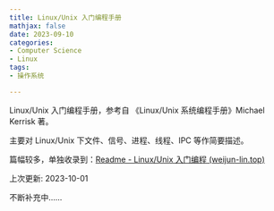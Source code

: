 ```yaml
---
title: Linux/Unix 入门编程手册
mathjax: false
date: 2023-09-10
categories: 
- Computer Science
- Linux
tags:
- 操作系统

---
```


Linux/Unix 入门编程手册，参考自 《Linux/Unix 系统编程手册》Michael Kerrisk 著。

主要对 Linux/Unix 下文件、信号、进程、线程、IPC 等作简要描述。

篇幅较多，单独收录到：[Readme - Linux/Unix 入门编程 (weijun-lin.top)](https://linuxprogramming.weijun-lin.top/)

上次更新: 2023-10-01

不断补充中……